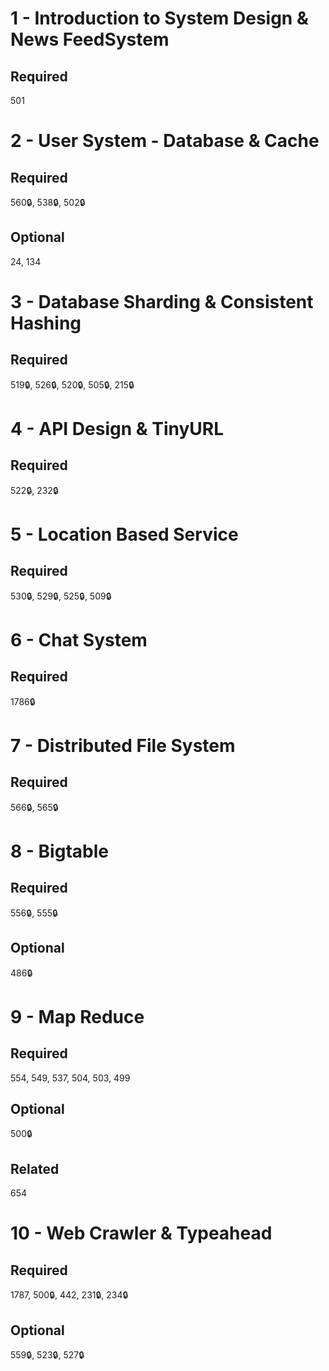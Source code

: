 # 1 - Introduction to System Design & News FeedSystem
## Required
501
# 2 - User System - Database & Cache
## Required
560🔒, 538🔒, 502🔒
## Optional
24, 134
# 3 - Database Sharding & Consistent Hashing
## Required
519🔒, 526🔒, 520🔒, 505🔒, 215🔒
# 4 - API Design & TinyURL
## Required
522🔒, 232🔒
# 5 - Location Based Service
## Required
530🔒, 529🔒, 525🔒, 509🔒
# 6 - Chat System
## Required
1786🔒
# 7 - Distributed File System
## Required
566🔒, 565🔒
# 8 - Bigtable
## Required
556🔒, 555🔒
## Optional
486🔒
# 9 - Map Reduce
## Required
554, 549, 537, 504, 503, 499
## Optional
500🔒
## Related
654
# 10 - Web Crawler & Typeahead
## Required
1787, 500🔒, 442, 231🔒, 234🔒
## Optional
559🔒, 523🔒, 527🔒

